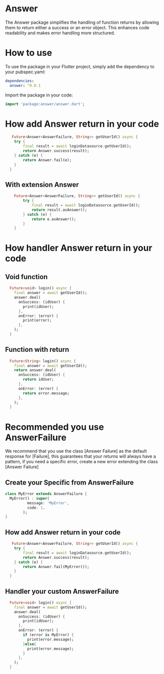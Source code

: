 
# Answer
The Answer package simplifies the handling of function returns by allowing them to return either a success or an error object. This enhances code readability and makes error handling more structured.

#  How to use
To use the package in your Flutter project, simply add the dependency to your pubspec.yaml:

```yaml
dependencies:
  answer: ^0.0.1
```


Import the package in your code:

```dart
import 'package:answer/answer.dart';
```

#  How add Answer return in your code

```dart
   Future<Answer<AnswerFailure, String>> getUserId() async {
    try {
        final result = await loginDatasource.getUserId();
        return Answer.success(result);
    } catch (e) {
        return Answer.fail(e);
    }
  }
```

## With extension Answer
    
```dart
    Future<Answer<AnswerFailure, String>> getUserId() async {
        try {
            final result = await loginDatasource.getUserId();
            return result.asAnswer();
        } catch (e) {
            return e.asAnswer();
        }
    }
```


#  How handler Answer return in your code

## Void function
```dart
  Future<void> login() async {
    final answer = await getUserId();
    answer.deal(
      onSuccess: (idUser) {
        print(idUser);
      },
      onError: (error) {
        print(error);
      },
    );
  }
```

## Function with return
```dart
  Future<String> login() async {
    final answer = await getUserId();
    return answer.deal(
      onSuccess: (idUser) {
        return idUser;
      },
      onError: (error) {
        return error.message;
      },
    );
  }
```

# Recommended you use AnswerFailure
We recommend that you use the class [Answer Failure] as the default response for [Failure], this guarantees that your returns will always have a pattern, if you need a specific error, create a new error extending the class [Answer Failure]

## Create your Specific from AnswerFailure

```dart
class MyError extends AnswerFailure {
  MyError() : super(
          message: 'MyError',
          code: 1,
        );
}
```

##  How add Answer return in your code

```dart
   Future<Answer<AnswerFailure, String>> getUserId() async {
    try {
        final result = await loginDatasource.getUserId();
        return Answer.success(result);
    } catch (e) {
        return Answer.fail(MyError());
    }
  }
```

## Handler your custom AnswerFailure

```dart
  Future<void> login() async {
    final answer = await getUserId();
    answer.deal(
      onSuccess: (idUser) {
        print(idUser);
      },
      onError: (error) {
        if (error is MyError) {
          print(error.message);
        }else{
          print(error.message);
        }
      },
    );
  }
```